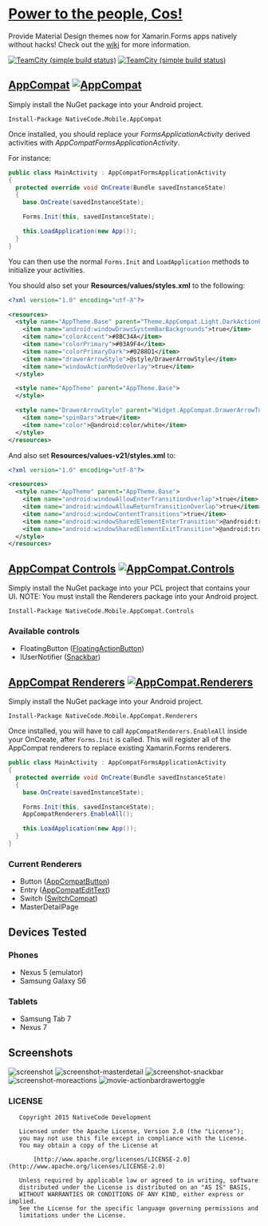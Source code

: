 # [Power to the people, Cos!](http://www.imdb.com/title/tt0105435/?ref_=nv_sr_1)

Provide Material Design themes now for Xamarin.Forms apps natively without hacks! Check out the [wiki](https://github.com/nativecode-dev/oss-xamarin/wiki) for more information.

[![TeamCity (simple build status)](https://img.shields.io/teamcity/http/nativecode.no-ip.org:90/s/xamarin_release.svg?style=flat-square&label=release)](http://nativecode.no-ip.org:90/viewType.html?buildTypeId=xamarin_release&guest=1)
[![TeamCity (simple build status)](https://img.shields.io/teamcity/http/nativecode.no-ip.org:90/s/xamarin_continuous.svg?style=flat-square&label=continuous)](http://nativecode.no-ip.org:90/viewType.html?buildTypeId=xamarin_continuous&guest=1)

## [AppCompat](https://www.nuget.org/packages/NativeCode.Mobile.AppCompat/) [![AppCompat](https://img.shields.io/nuget/v/NativeCode.Mobile.AppCompat.svg?style=flat-square&label=AppCompat)](https://www.nuget.org/packages/NativeCode.Mobile.AppCompat/)

Simply install the NuGet package into your Android project.

`Install-Package NativeCode.Mobile.AppCompat`

Once installed, you should replace your *FormsApplicationActivity* derived activities with *AppCompatFormsApplicationActivity*.

For instance:

```csharp
public class MainActivity : AppCompatFormsApplicationActivity
{
  protected override void OnCreate(Bundle savedInstanceState)
  {
    base.OnCreate(savedInstanceState);

    Forms.Init(this, savedInstanceState);

    this.LoadApplication(new App());
  }
}
```

You can then use the normal `Forms.Init` and `LoadApplication` methods to initialize your activities.

You should also set your **Resources/values/styles.xml** to the following:
```xml
<?xml version="1.0" encoding="utf-8"?>

<resources>
  <style name="AppTheme.Base" parent="Theme.AppCompat.Light.DarkActionBar">
    <item name="android:windowDrawsSystemBarBackgrounds">true</item>
    <item name="colorAccent">#8BC34A</item>
    <item name="colorPrimary">#03A9F4</item>
    <item name="colorPrimaryDark">#0288D1</item>
    <item name="drawerArrowStyle">@style/DrawerArrowStyle</item>
    <item name="windowActionModeOverlay">true</item>
  </style>

  <style name="AppTheme" parent="AppTheme.Base">
  </style>

  <style name="DrawerArrowStyle" parent="Widget.AppCompat.DrawerArrowToggle">
    <item name="spinBars">true</item>
    <item name="color">@android:color/white</item>
  </style>
</resources>
```

And also set **Resources/values-v21/styles.xml** to:
```xml
<?xml version="1.0" encoding="utf-8"?>

<resources>
  <style name="AppTheme" parent="AppTheme.Base">
    <item name="android:windowAllowEnterTransitionOverlap">true</item>
    <item name="android:windowAllowReturnTransitionOverlap">true</item>
    <item name="android:windowContentTransitions">true</item>
    <item name="android:windowSharedElementEnterTransition">@android:transition/move</item>
    <item name="android:windowSharedElementExitTransition">@android:transition/move</item>
  </style>
</resources>
```

## [AppCompat Controls](https://www.nuget.org/packages/NativeCode.Mobile.AppCompat.Controls/) [![AppCompat.Controls](https://img.shields.io/nuget/v/NativeCode.Mobile.AppCompat.Controls.svg?style=flat-square&label=AppCompat.Controls)](https://www.nuget.org/packages/NativeCode.Mobile.AppCompat.Controls/)

Simply install the NuGet package into your PCL project that contains your UI.
NOTE: You must install the Renderers package into your Android project.

`Install-Package NativeCode.Mobile.AppCompat.Controls`

### Available controls
- FloatingButton ([FloatingActionButton](https://developer.android.com/reference/android/support/design/widget/FloatingActionButton.html))
- IUserNotifier ([Snackbar](https://developer.android.com/reference/android/support/design/widget/Snackbar.html))

## [AppCompat Renderers](https://www.nuget.org/packages/NativeCode.Mobile.AppCompat.Renderers/) [![AppCompat.Renderers](https://img.shields.io/nuget/v/NativeCode.Mobile.AppCompat.Renderers.svg?style=flat-square&label=AppCompat.Renderers)](https://www.nuget.org/packages/NativeCode.Mobile.AppCompat.Renderers/)

Simply install the NuGet package into your Android project.

`Install-Package NativeCode.Mobile.AppCompat.Renderers`

Once installed, you will have to call `AppCompatRenderers.EnableAll` inside your OnCreate, after `Forms.Init` is called. This will register all of the AppCompat renderers to replace existing Xamarin.Forms renderers.

```csharp
public class MainActivity : AppCompatFormsApplicationActivity
{
  protected override void OnCreate(Bundle savedInstanceState)
  {
    base.OnCreate(savedInstanceState);

    Forms.Init(this, savedInstanceState);
    AppCompatRenderers.EnableAll();

    this.LoadApplication(new App());
  }
}
```


### Current Renderers
- Button ([AppCompatButton](http://developer.android.com/reference/android/support/v7/widget/AppCompatButton.html))
- Entry ([AppCompatEditText](http://developer.android.com/reference/android/support/v7/widget/AppCompatEditText.html))
- Switch ([SwitchCompat](http://developer.android.com/reference/android/support/v7/widget/SwitchCompat.html))
- MasterDetailPage

## Devices Tested

### Phones
- Nexus 5 (emulator)
- Samsung Galaxy S6

### Tablets
- Samsung Tab 7
- Nexus 7

## Screenshots

![screenshot](screenshots/screenshot.png)
![screenshot-masterdetail](screenshots/screenshot-masterdetail.png)
![screenshot-snackbar](screenshots/screenshot-snackbar.png)
![screenshot-moreactions](screenshots/screenshot-moreactions.png)
![movie-actionbardrawertoggle](screenshots/movie-actionbardrawertoggle.gif)

### LICENSE
```
   Copyright 2015 NativeCode Development

   Licensed under the Apache License, Version 2.0 (the "License");
   you may not use this file except in compliance with the License.
   You may obtain a copy of the License at

       [http://www.apache.org/licenses/LICENSE-2.0](http://www.apache.org/licenses/LICENSE-2.0)

   Unless required by applicable law or agreed to in writing, software
   distributed under the License is distributed on an "AS IS" BASIS,
   WITHOUT WARRANTIES OR CONDITIONS OF ANY KIND, either express or implied.
   See the License for the specific language governing permissions and
   limitations under the License.
 ```
